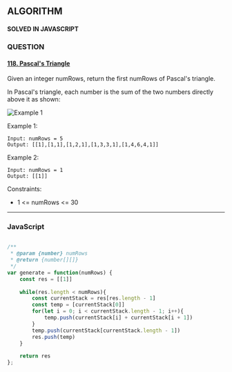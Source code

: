 ## ALGORITHM

#### SOLVED IN JAVASCRIPT
### QUESTION

#### [118. Pascal's Triangle](https://leetcode.com/problems/pascals-triangle/)

Given an integer numRows, return the first numRows of Pascal's triangle.

In Pascal's triangle, each number is the sum of the two numbers directly above it as shown:

![Example 1](https://upload.wikimedia.org/wikipedia/commons/0/0d/PascalTriangleAnimated2.gif)


Example 1:

```
Input: numRows = 5
Output: [[1],[1,1],[1,2,1],[1,3,3,1],[1,4,6,4,1]]
```

Example 2:

```
Input: numRows = 1
Output: [[1]]
```

Constraints:

* 1 <= numRows <= 30

-----

### JavaScript

```js

/**
 * @param {number} numRows
 * @return {number[][]}
 */
var generate = function(numRows) {
    const res = [[1]]
    
    while(res.length < numRows){
        const currentStack = res[res.length - 1]
        const temp = [currentStack[0]]
        for(let i = 0; i < currentStack.length - 1; i++){
            temp.push(currentStack[i] + currentStack[i + 1])
        }
        temp.push(currentStack[currentStack.length - 1])
        res.push(temp)
    }
    
    return res
};

```
